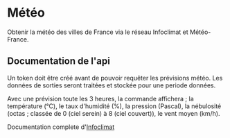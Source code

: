 # Météo
Obtenir la météo des villes de France via le réseau Infoclimat et Météo-France.

## Documentation de l'api
Un token doit être créé avant de pouvoir requêter les prévisions météo. Les données de sorties seront traitées et stockée pour une periode données.

Avec une prévision toute les 3 heures, la commande affichera ; la température (°C), le taux d'humidité (%), la pression (Pascal), la nébulosité (octas ; classée de 0 (ciel serein) à 8 (ciel couvert)), le vent moyen (km/h).

Documentation complete d'[Infoclimat](https://www.infoclimat.fr/api-previsions-meteo.html?cntry=FR&id=2988507)
